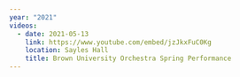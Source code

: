 ```yaml
---
year: "2021"
videos:
  - date: 2021-05-13
    link: https://www.youtube.com/embed/jzJkxFuC0Kg
    location: Sayles Hall
    title: Brown University Orchestra Spring Performance
---
```

